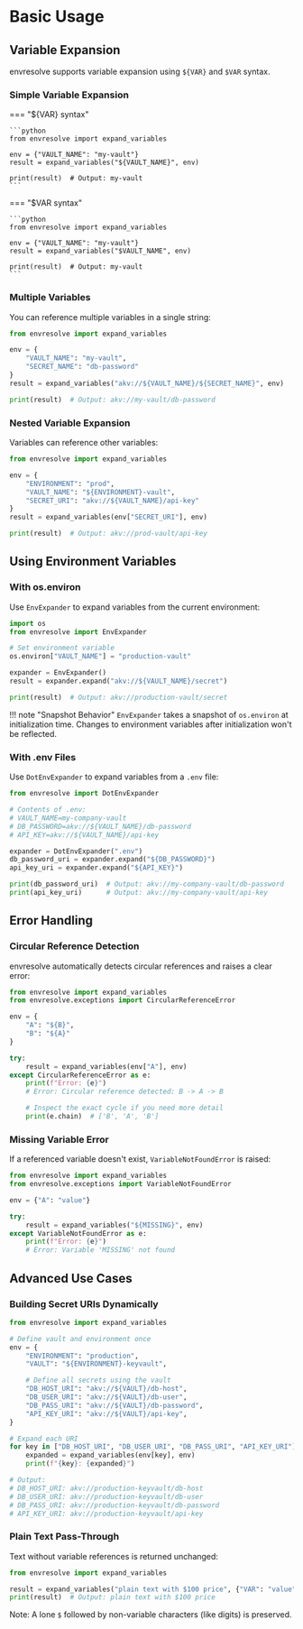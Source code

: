 # Basic Usage

## Variable Expansion

envresolve supports variable expansion using `${VAR}` and `$VAR` syntax.

### Simple Variable Expansion

=== "${VAR} syntax"

    ```python
    from envresolve import expand_variables

    env = {"VAULT_NAME": "my-vault"}
    result = expand_variables("${VAULT_NAME}", env)

    print(result)  # Output: my-vault
    ```

=== "$VAR syntax"

    ```python
    from envresolve import expand_variables

    env = {"VAULT_NAME": "my-vault"}
    result = expand_variables("$VAULT_NAME", env)

    print(result)  # Output: my-vault
    ```

### Multiple Variables

You can reference multiple variables in a single string:

```python
from envresolve import expand_variables

env = {
    "VAULT_NAME": "my-vault",
    "SECRET_NAME": "db-password"
}
result = expand_variables("akv://${VAULT_NAME}/${SECRET_NAME}", env)

print(result)  # Output: akv://my-vault/db-password
```

### Nested Variable Expansion

Variables can reference other variables:

```python
from envresolve import expand_variables

env = {
    "ENVIRONMENT": "prod",
    "VAULT_NAME": "${ENVIRONMENT}-vault",
    "SECRET_URI": "akv://${VAULT_NAME}/api-key"
}
result = expand_variables(env["SECRET_URI"], env)

print(result)  # Output: akv://prod-vault/api-key
```

## Using Environment Variables

### With os.environ

Use `EnvExpander` to expand variables from the current environment:

```python
import os
from envresolve import EnvExpander

# Set environment variable
os.environ["VAULT_NAME"] = "production-vault"

expander = EnvExpander()
result = expander.expand("akv://${VAULT_NAME}/secret")

print(result)  # Output: akv://production-vault/secret
```

!!! note "Snapshot Behavior"
    `EnvExpander` takes a snapshot of `os.environ` at initialization time. Changes to environment variables after initialization won't be reflected.

### With .env Files

Use `DotEnvExpander` to expand variables from a `.env` file:

```python
from envresolve import DotEnvExpander

# Contents of .env:
# VAULT_NAME=my-company-vault
# DB_PASSWORD=akv://${VAULT_NAME}/db-password
# API_KEY=akv://${VAULT_NAME}/api-key

expander = DotEnvExpander(".env")
db_password_uri = expander.expand("${DB_PASSWORD}")
api_key_uri = expander.expand("${API_KEY}")

print(db_password_uri)  # Output: akv://my-company-vault/db-password
print(api_key_uri)      # Output: akv://my-company-vault/api-key
```

## Error Handling

### Circular Reference Detection

envresolve automatically detects circular references and raises a clear error:

```python
from envresolve import expand_variables
from envresolve.exceptions import CircularReferenceError

env = {
    "A": "${B}",
    "B": "${A}"
}

try:
    result = expand_variables(env["A"], env)
except CircularReferenceError as e:
    print(f"Error: {e}")
    # Error: Circular reference detected: B -> A -> B

    # Inspect the exact cycle if you need more detail
    print(e.chain)  # ['B', 'A', 'B']
```

### Missing Variable Error

If a referenced variable doesn't exist, `VariableNotFoundError` is raised:

```python
from envresolve import expand_variables
from envresolve.exceptions import VariableNotFoundError

env = {"A": "value"}

try:
    result = expand_variables("${MISSING}", env)
except VariableNotFoundError as e:
    print(f"Error: {e}")
    # Error: Variable 'MISSING' not found
```

## Advanced Use Cases

### Building Secret URIs Dynamically

```python
from envresolve import expand_variables

# Define vault and environment once
env = {
    "ENVIRONMENT": "production",
    "VAULT": "${ENVIRONMENT}-keyvault",

    # Define all secrets using the vault
    "DB_HOST_URI": "akv://${VAULT}/db-host",
    "DB_USER_URI": "akv://${VAULT}/db-user",
    "DB_PASS_URI": "akv://${VAULT}/db-password",
    "API_KEY_URI": "akv://${VAULT}/api-key",
}

# Expand each URI
for key in ["DB_HOST_URI", "DB_USER_URI", "DB_PASS_URI", "API_KEY_URI"]:
    expanded = expand_variables(env[key], env)
    print(f"{key}: {expanded}")

# Output:
# DB_HOST_URI: akv://production-keyvault/db-host
# DB_USER_URI: akv://production-keyvault/db-user
# DB_PASS_URI: akv://production-keyvault/db-password
# API_KEY_URI: akv://production-keyvault/api-key
```

### Plain Text Pass-Through

Text without variable references is returned unchanged:

```python
from envresolve import expand_variables

result = expand_variables("plain text with $100 price", {"VAR": "value"})
print(result)  # Output: plain text with $100 price
```

Note: A lone `$` followed by non-variable characters (like digits) is preserved.

